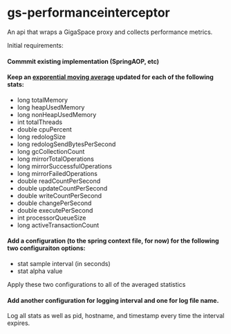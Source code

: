 gs-performanceinterceptor
=========================

An api that wraps a GigaSpace proxy and collects performance metrics.

Initial requirements:

#### Commmit existing implementation (SpringAOP, etc) 

#### Keep an [exporential moving average](http://stackoverflow.com/questions/9200874/implementing-exponential-moving-average-in-java) updated for each of the following stats:

- long totalMemory
- long heapUsedMemory
- long nonHeapUsedMemory
- int totalThreads
- double cpuPercent
- long redologSize
- long redologSendBytesPerSecond
- long gcCollectionCount
- long mirrorTotalOperations
- long mirrorSuccessfulOperations
- long mirrorFailedOperations
- double readCountPerSecond
- double updateCountPerSecond
- double writeCountPerSecond
- double changePerSecond
- double executePerSecond
- int processorQueueSize
- long activeTransactionCount

#### Add a configuration (to the spring context file, for now) for the following two configuraiton options: 

- stat sample interval (in seconds)
- stat alpha value 

Apply these two configurations to all of the averaged statistics

#### Add another configuration for logging interval and one for log file name.

Log all stats as well as pid, hostname, and timestamp every time the interval expires.

